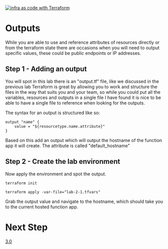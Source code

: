 [![infra as code with Terraform](/docs/images/banner.png)](/README.md)

# Outputs

While you are able to use and reference attributes of resources directly or from the terraform state there are occasions when you will need to output specific values, these could be public endpoints or IP addresses.

## Step 1 - Adding an output

You will spot in this lab there is an "output.tf" file, like we discussed in the previous lab Terraform is great by allowing you to work and structure the files in the way that suits you and your team, so while you could put all the variables, resources and outputs in a single file I have found it is nice to be able to have a single file to reference when looking for the outputs.

The syntax for an output is structured like so:

```
output "name" {
    value = "${resourcetype.name.attribute}"
}
```
Based on this add an output which will output the hostname of the function app it will create. The attribute is called "default_hostname"

## Step 2 - Create the lab environment

Now apply the environment and spot the output.

```
terraform init
```

```
terraform apply -var-file="lab-2-1.tfvars"
```

Grab the output value and navigate to the hostname, which should take you to the current hosted function app.


# Next Step
[3.0](../3.0/3.0-README.md)